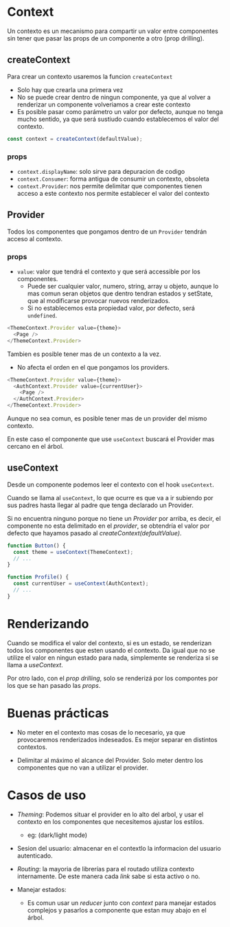 # Context

Un contexto es un mecanismo para compartir un valor entre componentes sin tener que pasar las props de un componente a otro (prop drilling).

## createContext

Para crear un contexto usaremos la funcion `createContext`

- Solo hay que crearla una primera vez
- No se puede crear dentro de ningun componente, ya que al volver a renderizar un componente volveriamos a crear este contexto
- Es posible pasar como parámetro un valor por defecto, aunque no tenga mucho sentido, ya que será sustiudo cuando establecemos el valor del contexto.

```js
const context = createContext(defaultValue);
```

### props

- `context.displayName`: solo sirve para depuracion de codigo
- `context.Consumer`: forma antigua de consumir un contexto, obsoleta
- `context.Provider`: nos permite delimitar que componentes tienen acceso a este contexto nos permite establecer el valor del contexto

## Provider

Todos los componentes que pongamos dentro de un `Provider` tendrán acceso al contexto.

### props

- `value`: valor que tendrá el contexto y que será accessible por los componentes.
  - Puede ser cualquier valor, numero, string, array u objeto, aunque lo mas comun seran objetos que dentro tendran estados y setState, que al modificarse provocar nuevos renderizados.
  - Si no establecemos esta propiedad valor, por defecto, será `undefined`.

```js
<ThemeContext.Provider value={theme}>
  <Page />
</ThemeContext.Provider>
```

Tambien es posible tener mas de un contexto a la vez.

- No afecta el orden en el que pongamos los providers.

```js
<ThemeContext.Provider value={theme}>
  <AuthContext.Provider value={currentUser}>
    <Page />
  </AuthContext.Provider>
</ThemeContext.Provider>
```

Aunque no sea comun, es posible tener mas de un provider del mismo contexto.

En este caso el componente que use `useContext` buscará el Provider mas cercano en el árbol.

## useContext

Desde un componente podemos leer el contexto con el hook `useContext`.

Cuando se llama al `useContext`, lo que ocurre es que va a ir subiendo por sus padres hasta llegar al padre que tenga declarado un Provider.

Si no encuentra ninguno porque no tiene un _Provider_ por arriba, es decir, el componente no esta delimitado en el _provider_, se obtendría el valor por defecto que hayamos pasado al _createContext(defaultValue)_.

```js
function Button() {
  const theme = useContext(ThemeContext);
  // ...
}

function Profile() {
  const currentUser = useContext(AuthContext);
  // ...
}
```

# Renderizando

Cuando se modifica el valor del contexto, si es un estado, se renderizan todos los componentes que esten usando el contexto. Da igual que no se utilize el valor en ningun estado para nada, simplemente se renderiza si se llama a _useContext_.

Por otro lado, con el _prop drilling_, solo se renderizá por los compontes por los que se han pasado las _props_.

# Buenas prácticas

- No meter en el contexto mas cosas de lo necesario, ya que provocaremos renderizados indeseados. Es mejor separar en distintos contextos.

- Delimitar al máximo el alcance del Provider. Solo meter dentro los componentes que no van a utilizar el provider.

# Casos de uso

- _Theming_: Podemos situar el provider en lo alto del arbol, y usar el contexto en los componentes que necesitemos ajustar los estilos.

  - eg: (dark/light mode)

- Sesion del usuario: almacenar en el contextlo la informacion del usuario autenticado.

- _Routing_: la mayoria de librerías para el routado utiliza contexto internamente. De este manera cada _link_ sabe si esta activo o no.

- Manejar estados:
  - Es comun usar un _reducer_ junto con _context_ para manejar estados complejos y pasarlos a componente que estan muy abajo en el árbol.
